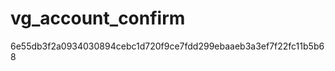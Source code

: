 vg_account_confirm
==================

6e55db3f2a0934030894cebc1d720f9ce7fdd299ebaaeb3a3ef7f22fc11b5b68
